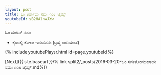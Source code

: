 ```yaml
---
layout: post
title: ಓಂ ಅರ್ಥಾಯ ನಮಃ ೧೦೮ ಟೈಮ್ಸ್
youtubeId: sB2HAlnwJXw
---
```

 
 
 ಓಂ ದಂಡಿನ್ ನಮಃ  
 
 -  ಕೈಯಲ್ಲಿ ಕೋಲು ಇರುವವನು (ಬ್ರಹ್ಮ ಚಾರಿಯಂತೆ) 
 
  
 
  
 
 
 
 
 
 


{% include youtubePlayer.html id=page.youtubeId %}
 
[Next]({{ site.baseurl }}{% link  split2/_posts/2016-03-20-ಓಂ ಸರ್ವತೋಮುಖಾಯ ನಮಃ ೧೦೮ ಟೈಮ್ಸ್.md%})
 
